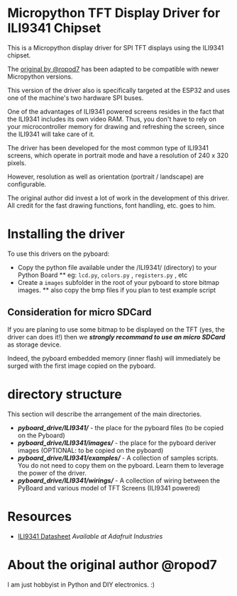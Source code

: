 # Micropython TFT Display Driver for ILI9341 Chipset

This is a Micropython display driver for SPI TFT displays using the
ILI9341 chipset.

The [original by @ropod7](https://github.com/ropod7/pyboard_drive/) has
been adapted to be compatible with newer Micropython versions.

This version of the driver also is specifically targeted at the ESP32
and uses one of the machine's two hardware SPI buses.

One of the advantages of ILI9341 powered screens resides in the fact
that the ILI9341 includes its own video RAM.
Thus, you don't have to rely on your microcontroller memory for drawing
and refreshing the screen, since the ILI9341 will take care of it.

The driver has been developed for the most common type of ILI9341
screens, which operate in portrait mode and have a resolution of
240 x 320 pixels.

However, resolution as well as orientation (portrait / landscape) are
configurable.

The original author did invest a lot of work in the development of this
driver. All credit for the fast drawing functions, font handling, etc.
goes to him.

# Installing the driver

To use this drivers on the pyboard:

* Copy the python file available under the /ILI9341/ (directory) to your Python Board
** eg: `lcd.py`, `colors.py` , `registers.py` , etc
* Create a `images` subfolder in the root of your pyboard to store bitmap images.
** also copy the bmp files if you plan to test example script  

## Consideration for micro SDCard

If you are planing to use some bitmap to be displayed on the TFT (yes, the driver can does it!) then we ***strongly recommand to use an micro SDCard*** as storage device.

Indeed, the pyboard embedded memory (inner flash) will immediately be surged with the first image copied on the pyboard.  

# directory structure

This section will describe the arrangement of the main directories.

* ***pyboard_drive/ILI9341/*** - the place for the pyboard files (to be copied on the Pyboard)
* ***pyboard_drive/ILI9341/images/*** - the place for the pyboard deriver images (OPTIONAL: to be copied on the pyboard)
* ***pyboard_drive/ILI9341/examples/*** - A collection of samples scripts. You do not need to copy them on the pyboard. Learn them to leverage the power of the driver.
* ***pyboard_drive/ILI9341/wirings/*** - A collection of wiring between the PyBoard and various model of TFT Screens (ILI9341 powered) 

# Resources

* [ILI9341 Datasheet](https://cdn-shop.adafruit.com/datasheets/ILI9341.pdf) _Available at Adafruit Industries_

# About the original author @ropod7

I am just hobbyist in Python and DIY electronics. :)
